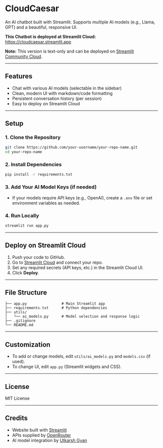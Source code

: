 # CloudCaesar

An AI chatbot built with Streamlit. Supports multiple AI models (e.g., Llama, GPT) and a beautiful, responsive UI. 

**This Chatbot is deployed at Streamlit Cloud:** https://cloudcaesar.streamlit.app

**Note:** This version is text-only and can be deployed on [Streamlit Community Cloud](https://streamlit.io/cloud).

---

## Features
- Chat with various AI models (selectable in the sidebar)
- Clean, modern UI with markdown/code formatting
- Persistent conversation history (per session)
- Easy to deploy on Streamlit Cloud

---

## Setup

### 1. Clone the Repository
```bash
git clone https://github.com/your-username/your-repo-name.git
cd your-repo-name
```

### 2. Install Dependencies
```bash
pip install -r requirements.txt
```

### 3. Add Your AI Model Keys (if needed)
- If your models require API keys (e.g., OpenAI), create a `.env` file or set environment variables as needed.

### 4. Run Locally
```bash
streamlit run app.py
```

---

## Deploy on Streamlit Cloud
1. Push your code to GitHub.
2. Go to [Streamlit Cloud](https://streamlit.io/cloud) and connect your repo.
3. Set any required secrets (API keys, etc.) in the Streamlit Cloud UI.
4. Click **Deploy**.

---

## File Structure
```
├── app.py                # Main Streamlit app
├── requirements.txt      # Python dependencies
├── utils/
│   └── ai_models.py      # Model selection and response logic
├── .gitignore
└── README.md
```

---

## Customization
- To add or change models, edit `utils/ai_models.py` and `models.csv` (if used).
- To change UI, edit `app.py` (Streamlit widgets and CSS).

---

## License
MIT License

---

## Credits
- Website built with [Streamlit](https://streamlit.io/)
- APIs supplied by [OpenRouter](https://openrouter.ai)
- AI model integration by [Utkarsh Gyan](https://github.com/UTGyan7) 